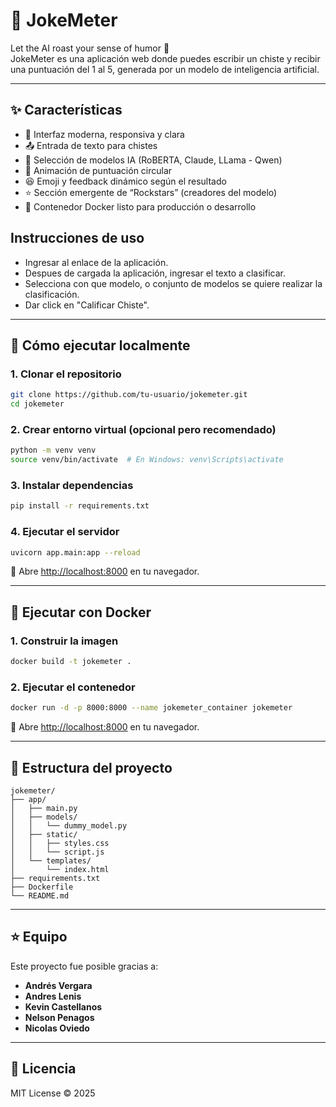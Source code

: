 # 🧠 JokeMeter

Let the AI roast your sense of humor 🤡  
JokeMeter es una aplicación web donde puedes escribir un chiste y recibir una puntuación del 1 al 5, generada por un modelo de inteligencia artificial.

---

## ✨ Características

- 🎨 Interfaz moderna, responsiva y clara
- 📤 Entrada de texto para chistes
- 🤖 Selección de modelos IA (RoBERTA, Claude, LLama - Qwen)
- 🔄 Animación de puntuación circular
- 😆 Emoji y feedback dinámico según el resultado
- ⭐ Sección emergente de “Rockstars” (creadores del modelo)
- 🐳 Contenedor Docker listo para producción o desarrollo

## Instrucciones de uso

- Ingresar al enlace de la aplicación.
- Despues de cargada la aplicación, ingresar el texto a clasificar.
- Selecciona con que modelo, o conjunto de modelos se quiere realizar la clasificación.
- Dar click en "Calificar Chiste".

---

## 🚀 Cómo ejecutar localmente

### 1. Clonar el repositorio

```bash
git clone https://github.com/tu-usuario/jokemeter.git
cd jokemeter
```

### 2. Crear entorno virtual (opcional pero recomendado)

```bash
python -m venv venv
source venv/bin/activate  # En Windows: venv\Scripts\activate
```

### 3. Instalar dependencias

```bash
pip install -r requirements.txt
```

### 4. Ejecutar el servidor

```bash
uvicorn app.main:app --reload
```

📍 Abre [http://localhost:8000](http://localhost:8000) en tu navegador.

---

## 🐳 Ejecutar con Docker

### 1. Construir la imagen

```bash
docker build -t jokemeter .
```

### 2. Ejecutar el contenedor

```bash
docker run -d -p 8000:8000 --name jokemeter_container jokemeter
```

📍 Abre [http://localhost:8000](http://localhost:8000) en tu navegador.

---

## 📁 Estructura del proyecto

```
jokemeter/
├── app/
│   ├── main.py
│   ├── models/
│   │   └── dummy_model.py
│   ├── static/
│   │   ├── styles.css
│   │   └── script.js
│   └── templates/
│       └── index.html
├── requirements.txt
├── Dockerfile
└── README.md
```

---

## ⭐ Equipo

Este proyecto fue posible gracias a:

- **Andrés Vergara** 
- **Andres Lenis**
- **Kevin Castellanos**
- **Nelson Penagos**
- **Nicolas Oviedo**

---

## 📜 Licencia

MIT License © 2025
